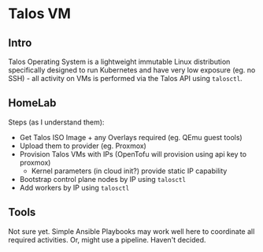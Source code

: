 # Talos VM

## Intro

Talos Operating System is a lightweight immutable Linux distribution specifically designed to run Kubernetes and have very low exposure (eg. no SSH) - all activity on VMs is performed via the Talos API using `talosctl`.

## HomeLab

Steps (as I understand them):

- Get Talos ISO Image + any Overlays required (eg. QEmu guest tools)
- Upload them to provider (eg. Proxmox)
- Provision Talos VMs with IPs (OpenTofu will provision using api key to proxmox)
  - Kernel parameters (in cloud init?) provide static IP capability
- Bootstrap control plane nodes by IP using `talosctl` 
- Add workers by IP using `talosctl`

## Tools

Not sure yet.  Simple Ansible Playbooks may work well here to coordinate all required activities.  Or, might use a pipeline.  Haven't decided.